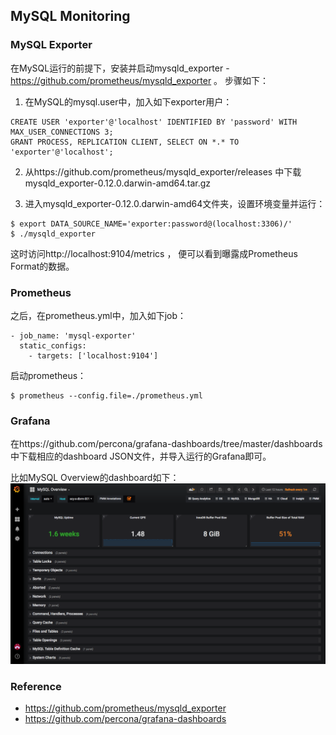 ## MySQL Monitoring

### MySQL Exporter

在MySQL运行的前提下，安装并启动mysqld_exporter - https://github.com/prometheus/mysqld_exporter 。 步骤如下：

1. 在MySQL的mysql.user中，加入如下exporter用户：
```
CREATE USER 'exporter'@'localhost' IDENTIFIED BY 'password' WITH MAX_USER_CONNECTIONS 3;
GRANT PROCESS, REPLICATION CLIENT, SELECT ON *.* TO 'exporter'@'localhost';
```

2. 从https://github.com/prometheus/mysqld_exporter/releases 中下载mysqld_exporter-0.12.0.darwin-amd64.tar.gz

3. 进入mysqld_exporter-0.12.0.darwin-amd64文件夹，设置环境变量并运行：
```
$ export DATA_SOURCE_NAME='exporter:password@(localhost:3306)/'
$ ./mysqld_exporter
```

这时访问http://localhost:9104/metrics ， 便可以看到曝露成Prometheus Format的数据。

### Prometheus

之后，在prometheus.yml中，加入如下job：

```
- job_name: 'mysql-exporter'
  static_configs:
    - targets: ['localhost:9104']
```

启动prometheus：

```
$ prometheus --config.file=./prometheus.yml
```

### Grafana

在https://github.com/percona/grafana-dashboards/tree/master/dashboards 中下载相应的dashboard JSON文件，并导入运行的Grafana即可。

比如MySQL Overview的dashboard如下：
![overview](./pix/overview.png)

### Reference

* https://github.com/prometheus/mysqld_exporter
* https://github.com/percona/grafana-dashboards
